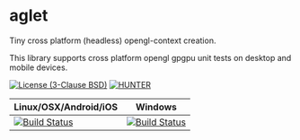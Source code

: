 # aglet
Tiny cross platform (headless) opengl-context creation.

This library supports cross platform opengl gpgpu unit tests on desktop and mobile devices.

[![License (3-Clause BSD)](https://img.shields.io/badge/license-BSD%203--Clause-brightgreen.svg?style=flat-square)](http://opensource.org/licenses/BSD-3-Clause)
[![HUNTER](https://img.shields.io/badge/hunter-v0.19.0-blue.svg)](http://github.com/ruslo/hunter)

| Linux/OSX/Android/iOS                           | Windows                                             |
|-------------------------------------------------|-----------------------------------------------------|
| [![Build Status][travis_status]][travis_builds] | [![Build Status][appveyor_status]][appveyor_builds] |


[travis_status]: https://travis-ci.com/elucideye/aglet.svg?token=2fYtPs8x4ziLvxfp2emx&branch=master
[travis_builds]: https://travis-ci.com/elucideye/aglet

[appveyor_status]: https://ci.appveyor.com/api/projects/status/suaipbrqiicq3td6/branch/master?svg=true
[appveyor_builds]: https://ci.appveyor.com/api/projects/elucideye/aglet/branch/master


